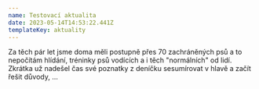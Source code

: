 ```yaml
---
name: Testovací aktualita
date: 2023-05-14T14:53:22.441Z
templateKey: aktuality
---
```

Za těch pár let jsme doma měli postupně přes 70 zachráněných psů a to nepočítám hlídání, tréninky psů vodících a i těch "normálních" od lidí. Zkrátka už nadešel čas své poznatky z deníčku sesumírovat v hlavě a začít řešit důvody, ...